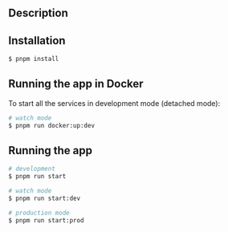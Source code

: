 
## Description

## Installation

```bash
$ pnpm install
```

## Running the app in Docker
To start all the services in development mode (detached mode):

```bash
# watch mode
$ pnpm run docker:up:dev
```

## Running the app 

```bash
# development
$ pnpm run start

# watch mode
$ pnpm run start:dev

# production mode
$ pnpm run start:prod
```
